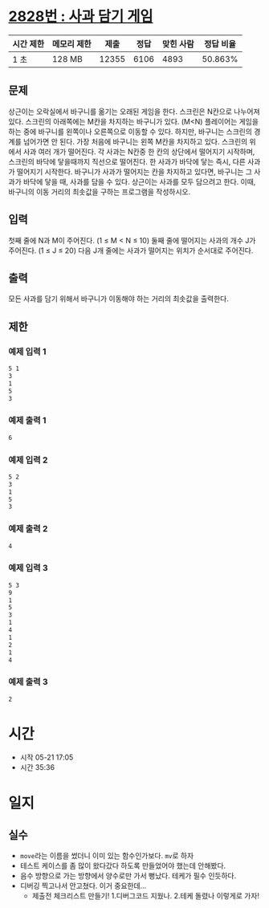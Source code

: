 [2828번 : 사과 담기 게임](https://www.acmicpc.net/problem/2828)
========================================================

| 시간 제한 | 메모리 제한 | 제출 | 정답 | 맞힌 사람 | 정답 비율 |
| --- | --- | --- | --- | --- | --- |
| 1 초 | 128 MB | 12355 | 6106 | 4893 | 50.863% |


문제
--
상근이는 오락실에서 바구니를 옮기는 오래된 게임을 한다. 스크린은 N칸으로 나누어져 있다. 스크린의 아래쪽에는 M칸을 차지하는 바구니가 있다. (M<N) 플레이어는 게임을 하는 중에 바구니를 왼쪽이나 오른쪽으로 이동할 수 있다. 하지만, 바구니는 스크린의 경계를 넘어가면 안 된다. 가장 처음에 바구니는 왼쪽 M칸을 차지하고 있다.
스크린의 위에서 사과 여러 개가 떨어진다. 각 사과는 N칸중 한 칸의 상단에서 떨어지기 시작하며, 스크린의 바닥에 닿을때까지 직선으로 떨어진다. 한 사과가 바닥에 닿는 즉시, 다른 사과가 떨어지기 시작한다.
바구니가 사과가 떨어지는 칸을 차지하고 있다면, 바구니는 그 사과가 바닥에 닿을 때, 사과를 담을 수 있다. 상근이는 사과를 모두 담으려고 한다. 이때, 바구니의 이동 거리의 최솟값을 구하는 프로그램을 작성하시오.


입력
--
첫째 줄에 N과 M이 주어진다. (1 ≤ M < N ≤ 10) 둘째 줄에 떨어지는 사과의 개수 J가 주어진다. (1 ≤ J ≤ 20) 다음 J개 줄에는 사과가 떨어지는 위치가 순서대로 주어진다.


출력
--
모든 사과를 담기 위해서 바구니가 이동해야 하는 거리의 최솟값을 출력한다.


제한
--


### 예제 입력 1
```css
5 1
3
1
5
3
```


### 예제 출력 1
```css
6
```


### 예제 입력 2
```css
5 2
3
1
5
3
```


### 예제 출력 2
```css
4
```

### 예제 입력 3
```css
5 3
9
1
5
3
1
4
1
2
1
4
```

### 예제 출력 3
```css
2
```
# 시간
- 시작 05-21 17:05
- 시간 35:36

# 일지
## 실수
- `move`라는 이름을 썼더니 이미 있는 함수인가보다. `mv`로 하자
- 테스트 케이스를 좀 많이 왔다갔다 하도록 만들었어야 했는데 안해봤다.
-  음수 방향으로 가는 방향에서 양수로만 가서 뻥났다. 테케가 필수 인듯하다.
-  디버깅 찍고나서 안고쳤다. 이거 중요한데...
   -  제출전 체크리스트 만들기! 1.디버그코드 지웠나. 2.테케 돌렸나 이렇게로 가자!

